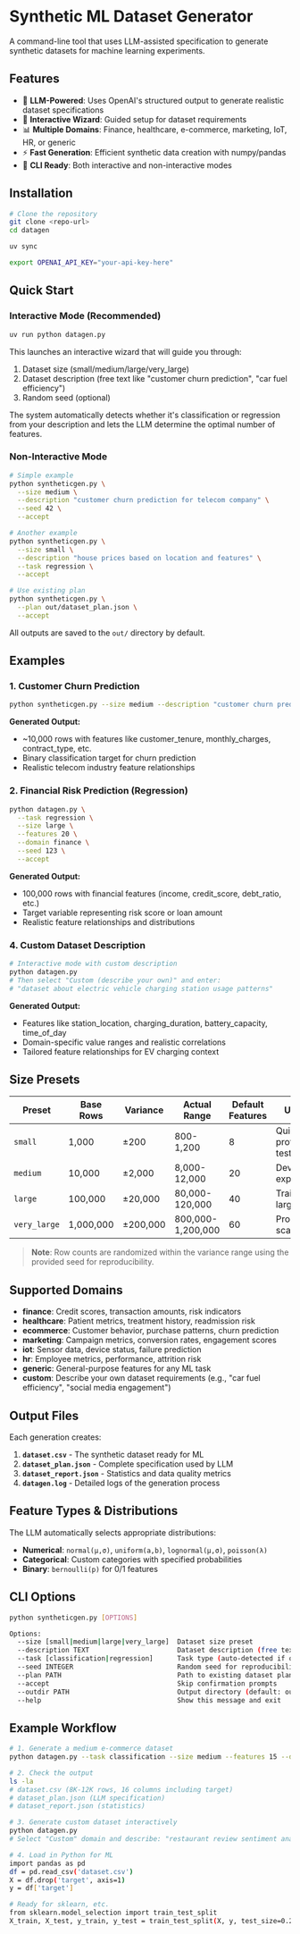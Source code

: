 # Synthetic ML Dataset Generator

A command-line tool that uses LLM-assisted specification to generate synthetic datasets for machine learning experiments.

## Features

- 🤖 **LLM-Powered**: Uses OpenAI's structured output to generate realistic dataset specifications
- 🎯 **Interactive Wizard**: Guided setup for dataset requirements
- 📊 **Multiple Domains**: Finance, healthcare, e-commerce, marketing, IoT, HR, or generic
- ⚡ **Fast Generation**: Efficient synthetic data creation with numpy/pandas
- 🔧 **CLI Ready**: Both interactive and non-interactive modes

## Installation

```bash
# Clone the repository
git clone <repo-url>
cd datagen

uv sync

export OPENAI_API_KEY="your-api-key-here"
```

## Quick Start

### Interactive Mode (Recommended)

```bash
uv run python datagen.py
```

This launches an interactive wizard that will guide you through:
1. Dataset size (small/medium/large/very_large) 
2. Dataset description (free text like "customer churn prediction", "car fuel efficiency")
3. Random seed (optional)

The system automatically detects whether it's classification or regression from your description and lets the LLM determine the optimal number of features.

### Non-Interactive Mode

```bash
# Simple example
python syntheticgen.py \
  --size medium \
  --description "customer churn prediction for telecom company" \
  --seed 42 \
  --accept

# Another example  
python syntheticgen.py \
  --size small \
  --description "house prices based on location and features" \
  --task regression \
  --accept

# Use existing plan
python syntheticgen.py \
  --plan out/dataset_plan.json \
  --accept
```

All outputs are saved to the `out/` directory by default.

## Examples

### 1. Customer Churn Prediction

```bash
python syntheticgen.py --size medium --description "customer churn prediction for telecom company" --accept
```

**Generated Output:**
- ~10,000 rows with features like customer_tenure, monthly_charges, contract_type, etc.
- Binary classification target for churn prediction  
- Realistic telecom industry feature relationships

### 2. Financial Risk Prediction (Regression)

```bash
python datagen.py \
  --task regression \
  --size large \
  --features 20 \
  --domain finance \
  --seed 123 \
  --accept
```

**Generated Output:**
- 100,000 rows with financial features (income, credit_score, debt_ratio, etc.)
- Target variable representing risk score or loan amount
- Realistic feature relationships and distributions

### 4. Custom Dataset Description

```bash
# Interactive mode with custom description
python datagen.py
# Then select "Custom (describe your own)" and enter:
# "dataset about electric vehicle charging station usage patterns"
```

**Generated Output:**
- Features like station_location, charging_duration, battery_capacity, time_of_day
- Domain-specific value ranges and realistic correlations
- Tailored feature relationships for EV charging context

## Size Presets

| Preset | Base Rows | Variance | Actual Range | Default Features | Use Case |
|--------|-----------|----------|--------------|------------------|----------|
| `small` | 1,000 | ±200 | 800-1,200 | 8 | Quick prototyping, testing |
| `medium` | 10,000 | ±2,000 | 8,000-12,000 | 20 | Development, experiments |
| `large` | 100,000 | ±20,000 | 80,000-120,000 | 40 | Training larger models |
| `very_large` | 1,000,000 | ±200,000 | 800,000-1,200,000 | 60 | Production-scale testing |

> **Note**: Row counts are randomized within the variance range using the provided seed for reproducibility.

## Supported Domains

- **finance**: Credit scores, transaction amounts, risk indicators
- **healthcare**: Patient metrics, treatment history, readmission risk  
- **ecommerce**: Customer behavior, purchase patterns, churn prediction
- **marketing**: Campaign metrics, conversion rates, engagement scores
- **iot**: Sensor data, device status, failure prediction
- **hr**: Employee metrics, performance, attrition risk
- **generic**: General-purpose features for any ML task
- **custom**: Describe your own dataset requirements (e.g., "car fuel efficiency", "social media engagement")

## Output Files

Each generation creates:

1. **`dataset.csv`** - The synthetic dataset ready for ML
2. **`dataset_plan.json`** - Complete specification used by LLM
3. **`dataset_report.json`** - Statistics and data quality metrics
4. **`datagen.log`** - Detailed logs of the generation process

## Feature Types & Distributions

The LLM automatically selects appropriate distributions:

- **Numerical**: `normal(μ,σ)`, `uniform(a,b)`, `lognormal(μ,σ)`, `poisson(λ)`
- **Categorical**: Custom categories with specified probabilities
- **Binary**: `bernoulli(p)` for 0/1 features

## CLI Options

```bash
python syntheticgen.py [OPTIONS]

Options:
  --size [small|medium|large|very_large]  Dataset size preset
  --description TEXT                      Dataset description (free text)
  --task [classification|regression]      Task type (auto-detected if omitted)
  --seed INTEGER                          Random seed for reproducibility
  --plan PATH                             Path to existing dataset plan JSON file
  --accept                                Skip confirmation prompts
  --outdir PATH                           Output directory (default: out)
  --help                                  Show this message and exit
```

## Example Workflow

```bash
# 1. Generate a medium e-commerce dataset
python datagen.py --task classification --size medium --features 15 --domain ecommerce --seed 42 --accept

# 2. Check the output
ls -la
# dataset.csv (8K-12K rows, 16 columns including target)
# dataset_plan.json (LLM specification)
# dataset_report.json (statistics)

# 3. Generate custom dataset interactively
python datagen.py
# Select "Custom" domain and describe: "restaurant review sentiment analysis"

# 4. Load in Python for ML
import pandas as pd
df = pd.read_csv('dataset.csv')
X = df.drop('target', axis=1)
y = df['target']

# Ready for sklearn, etc.
from sklearn.model_selection import train_test_split
X_train, X_test, y_train, y_test = train_test_split(X, y, test_size=0.2)
```
